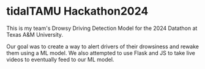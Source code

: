 ﻿# tidalTAMU Hackathon2024

This is my team's Drowsy Driving Detection Model for the 2024 Datathon at Texas A&M University.

Our goal was to create a way to alert drivers of their drowsiness and rewake them using a ML model. We also attempted to use Flask and JS to take live videos to eventually feed to our ML model.
